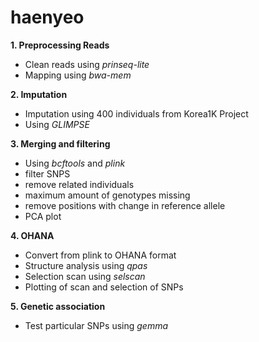 # haenyeo

**1. Preprocessing Reads**
  - Clean reads using *prinseq-lite*
  - Mapping using *bwa-mem*

**2. Imputation**
  - Imputation using 400 individuals from Korea1K Project
  - Using *GLIMPSE*

**3. Merging and filtering**
  - Using *bcftools* and *plink*
  - filter SNPS
  - remove related individuals
  - maximum amount of genotypes missing 
  - remove positions with change in reference allele
  - PCA plot
  
 **4. OHANA**
  - Convert from plink to OHANA format
  - Structure analysis using *qpas*
  - Selection scan using *selscan*
  - Plotting of scan and selection of SNPs
  
 **5. Genetic association**
  - Test particular SNPs using *gemma*
